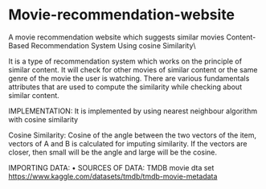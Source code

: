# Movie-recommendation-website
A movie recommendation website which suggests similar movies
Content-Based Recommendation System Using cosine Similarity\

It is a type of recommendation system which works on the principle of similar content. It will check for other movies of similar content or the same genre of the movie the user is watching. There are various fundamentals attributes that are used to compute the similarity while checking about similar content.

IMPLEMENTATION: It is implemented by using nearest neighbour algorithm with cosine similarity

Cosine Similarity: Cosine of the angle between the two vectors of the item, vectors of A and B is calculated for imputing similarity. If the vectors are closer, then small will be the angle and large will be the cosine.

IMPORTING DATA: • SOURCES OF DATA: TMDB movie dta set 
https://www.kaggle.com/datasets/tmdb/tmdb-movie-metadata
